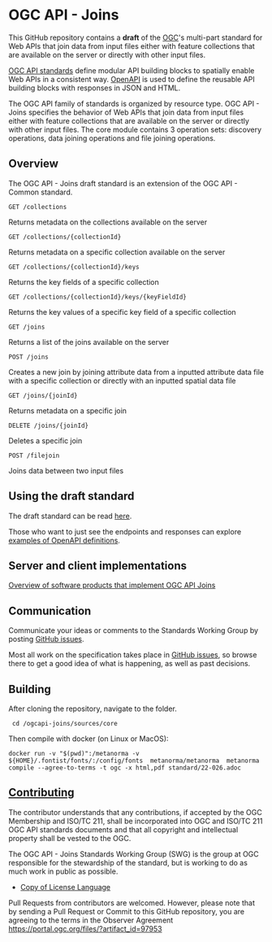 # OGC API - Joins

This GitHub repository contains a **draft** of the [OGC](https://www.ogc.org)'s
multi-part standard for Web APIs that join data from input files either with feature collections that are available on the server or directly with other input files.

[OGC API standards](https://ogcapi.ogc.org/) define modular API building blocks to spatially enable Web APIs in a consistent way. [OpenAPI](https://openapis.org) is used to define the reusable
API building blocks with responses in JSON and HTML.

The OGC API family of standards is organized by resource type. OGC API - Joins specifies the behavior of Web APIs that join data from input files either with feature collections that are available on the server or directly with other input files. The core module contains 3 operation sets: discovery operations, data joining operations and file joining operations.

## Overview

The OGC API - Joins draft standard is an extension of the OGC API - Common standard.

```
GET /collections
```
Returns metadata on the collections available on the server

```
GET /collections/{collectionId}
```
Returns metadata on a specific collection available on the server

```
GET /collections/{collectionId}/keys
```
Returns the key fields of a specific collection

```
GET /collections/{collectionId}/keys/{keyFieldId}
```

Returns the key values of a specific key field of a specific collection

```
GET /joins
```

Returns a list of the joins available on the server

```
POST /joins
```

Creates a new join by joining attribute data from a inputted attribute data file with a specific collection or directly with an inputted spatial data file

```
GET /joins/{joinId}
```

Returns metadata on a specific join

```
DELETE /joins/{joinId}
```

Deletes a specific join

```
POST /filejoin
```

Joins data between two input files

## Using the draft standard

The draft standard can be read [here](https://htmlpreview.github.io/?https://github.com/opengeospatial/ogcapi-joins/blob/master/drafts/OGC%20API%20-%20Joins%20-%20Part%201%20Core.html).

Those who want to just see the endpoints and responses can explore [examples of
OpenAPI definitions](https://github.com/opengeospatial/ogcapi-joins/tree/master/sources/core/openapi).

## Server and client implementations

[Overview of software products that implement OGC API Joins](implementations)

## Communication

Communicate your ideas or comments to the Standards Working Group by posting [GitHub issues](https://github.com/opengeospatial/ogcapi-joins/issues).

Most all work on the specification takes place in [GitHub issues](https://github.com/opengeospatial/ogcapi-joins/issues), so browse there to get a good idea of what is happening, as well as past decisions.

## Building

After cloning the repository, navigate to the folder.

` cd /ogcapi-joins/sources/core`

Then compile with docker (on Linux or MacOS):

`docker run -v "$(pwd)":/metanorma -v ${HOME}/.fontist/fonts/:/config/fonts  metanorma/metanorma  metanorma compile --agree-to-terms -t ogc -x html,pdf standard/22-026.adoc`

## [Contributing](CONTRIBUTING.md)

The contributor understands that any contributions, if accepted by the OGC Membership and ISO/TC 211, shall be incorporated into OGC and ISO/TC 211 OGC API standards documents and that all copyright and intellectual property shall be vested to the OGC.

The OGC API - Joins Standards Working Group (SWG) is the group at OGC responsible for the stewardship of the standard, but is working to do as much work in public as possible.

* [Copy of License Language](https://raw.githubusercontent.com/opengeospatial/ogcapi-joins/master/LICENSE)

Pull Requests from contributors are welcomed. However, please note that by sending a Pull Request or Commit to this GitHub repository, you are agreeing to the terms in the Observer Agreement https://portal.ogc.org/files/?artifact_id=97953
